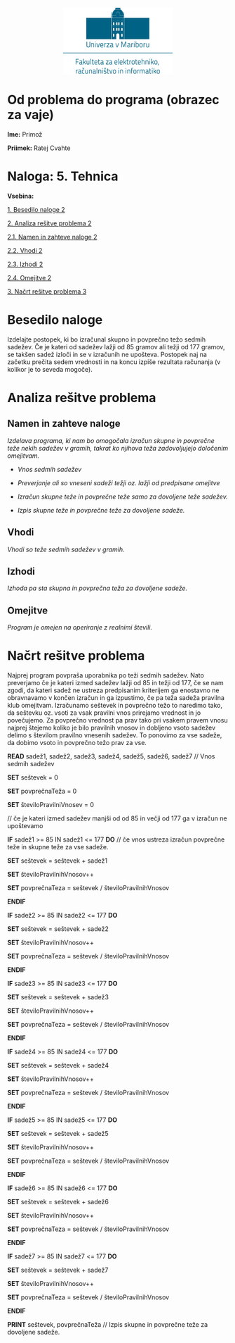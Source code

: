 <p align="center">
  <img width="250" height="150" src="media/feri_logo.png" />
</p>

# Od problema do programa (obrazec za vaje)

**Ime:** Primož

**Priimek:** Ratej Cvahte

# **Naloga:** 5. Tehnica

**Vsebina:**

[1. Besedilo naloge 2](#besedilo-naloge)

[2. Analiza rešitve problema 2](#_Toc433790091)

[2.1. Namen in zahteve naloge 2](#_Toc433790092)

[2.2. Vhodi 2](#_Toc433790093)

[2.3. Izhodi 2](#izhodi)

[2.4. Omejitve 2](#omejitve)

[3. Načrt rešitve problema 3](#_Toc433790096)

# Besedilo naloge

Izdelajte postopek, ki bo izračunal skupno in povprečno težo sedmih sadežev. Če
je kateri od sadežev lažji od 85 gramov ali težji od 177 gramov, se takšen sadež
izloči in se v izračunih ne upošteva. Postopek naj na začetku prečita sedem
vrednosti in na koncu izpiše rezultata računanja (v kolikor je to seveda
mogoče).

# Analiza rešitve problema

## Namen in zahteve naloge

*Izdelava programa, ki nam bo omogočala izračun skupne in povprečne teže nekih
sadežev v gramih, takrat ko njihova teža zadovoljujejo določenim omejitvam.*

-   *Vnos sedmih sadežev*

-   *Preverjanje ali so vneseni sadeži težji oz. lažji od predpisane omejitve*

-   *Izračun skupne teže in povprečne teže samo za dovoljene teže sadežev.*

-   *Izpis skupne teže in povprečne teže za dovoljene sadeže.*

## Vhodi

*Vhodi so teže sedmih sadežev v gramih.*

## Izhodi

*Izhoda pa sta skupna in povprečna teža za dovoljene sadeže.*

## Omejitve

*Program je omejen na operiranje z realnimi števili.*

# Načrt rešitve problema

Najprej program povpraša uporabnika po teži sedmih sadežev. Nato preverjamo če
je kateri izmed sadežev lažji od 85 in težji od 177, če se nam zgodi, da kateri
sadež ne ustreza predpisanim kriterijem ga enostavno ne obravnavamo v končen
izračun in ga izpustimo, če pa teža sadeža pravilna klub omejitvam. Izračunamo
seštevek in povprečno težo to naredimo tako, da seštevku oz. vsoti za vsak
pravilni vnos prirejamo vrednost in jo povečujemo. Za povprečno vrednost pa prav
tako pri vsakem pravem vnosu najprej štejemo koliko je bilo pravilnih vnosov in
dobljeno vsoto sadežev delimo s številom pravilno vnesenih sadežev. To ponovimo
za vse sadeže, da dobimo vsoto in povprečno težo prav za vse.

**READ** sadež1, sadež2, sadež3, sadež4, sadež5, sadež6, sadež7 // Vnos sedmih
sadežev

**SET** seštevek = 0

**SET** povprečnaTeža = 0

**SET** številoPravilniVnosev = 0

// če je kateri izmed sadežev manjši od od 85 in večji od 177 ga v izračun ne
upoštevamo

**IF** sadež1 \>= 85 IN sadež1 \<= 177 **DO**  // če vnos ustreza izračun
povprečne teže in skupne teže za vse sadeže.

**SET** seštevek = seštevek + sadež1

**SET** številoPravilnihVnosov++

**SET** povprečnaTeza = seštevek / številoPravilnihVnosov

**ENDIF**

**IF** sadež2 \>= 85 IN sadež2 \<= 177 **DO**

**SET** seštevek = seštevek + sadež2

**SET** številoPravilnihVnosov++

**SET** povprečnaTeza = seštevek / številoPravilnihVnosov

**ENDIF**

**IF** sadež3 \>= 85 IN sadež3 \<= 177 **DO**

**SET** seštevek = seštevek + sadež3

**SET** številoPravilnihVnosov++

**SET** povprečnaTeza = seštevek / številoPravilnihVnosov

**ENDIF**

**IF** sadež4 \>= 85 IN sadež4 \<= 177 **DO**

**SET** seštevek = seštevek + sadež4

**SET** številoPravilnihVnosov++

**SET** povprečnaTeza = seštevek / številoPravilnihVnosov

**ENDIF**

**IF** sadež5 \>= 85 IN sadež5 \<= 177 **DO**

**SET** seštevek = seštevek + sadež5

**SET** številoPravilnihVnosov++

**SET** povprečnaTeza = seštevek / številoPravilnihVnosov

**ENDIF**

**IF** sadež6 \>= 85 IN sadež6 \<= 177 **DO**

**SET** seštevek = seštevek + sadež6

**SET** številoPravilnihVnosov++

**SET** povprečnaTeza = seštevek / številoPravilnihVnosov

**ENDIF**

**IF** sadež7 \>= 85 IN sadež7 \<= 177 **DO**

**SET** seštevek = seštevek + sadež7

**SET** številoPravilnihVnosov++

**SET** povprečnaTeza = seštevek / številoPravilnihVnosov

**ENDIF**

**PRINT** seštevek, povprečnaTeža // Izpis skupne in povprečne teže za dovoljene
sadeže.
